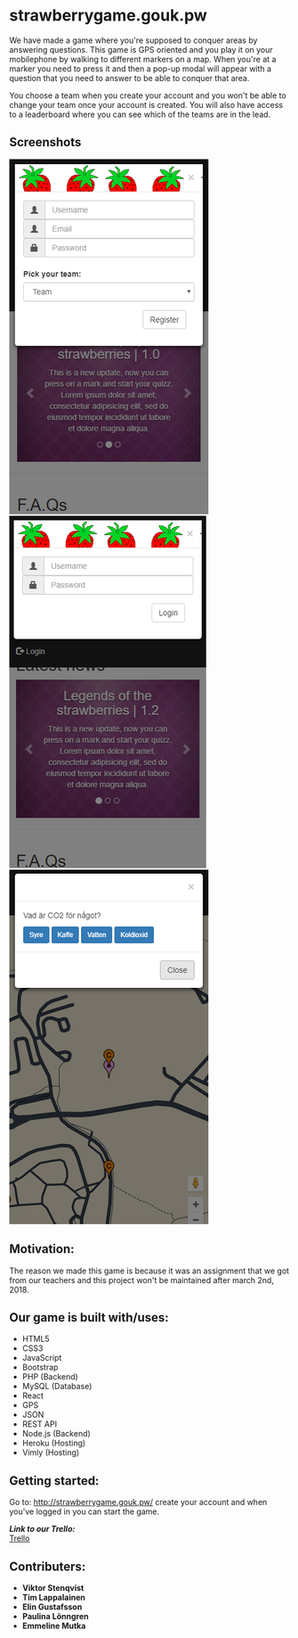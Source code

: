 # strawberrygame.gouk.pw
We have made a game where you're supposed to conquer areas by answering questions. 
This game is GPS oriented and you play it on your mobilephone by walking to different markers on a map. When you're at a marker you need to press it and then a pop-up modal will appear with a question that you need to answer to be able to conquer that area. 

You choose a team when you create your account and you won't be able to change your team once your account is created.
You will also have access to a leaderboard where you can see which of the teams are in the lead.

## Screenshots
![picture](img/Create-account.png)
![picture](img/Login.png)
![picture](img/Question-modal.png)

## Motivation:
The reason we made this game is because it was an assignment that we got from our teachers and this project won't be maintained after march 2nd, 2018.

## Our game is built with/uses: 
- HTML5 
- CSS3 
- JavaScript 
- Bootstrap 
- PHP (Backend)
- MySQL (Database)
- React 
- GPS 
- JSON 
- REST API
- Node.js (Backend)
- Heroku (Hosting)
- Vimly (Hosting)

## Getting started:
Go to: http://strawberrygame.gouk.pw/ create your account and when you've logged in you can start the game.

**_Link to our Trello:_**
<br>[Trello](https://trello.com/b/dwdiaIEn/strawberry)

## Contributers:
- **Viktor Stenqvist**
- **Tim Lappalainen**
- **Elin Gustafsson**
- **Paulina Lönngren**
- **Emmeline Mutka**
